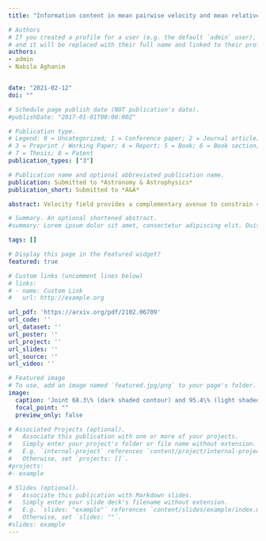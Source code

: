 ```yaml
---
title: "Information content in mean pairwise velocity and mean relative velocity between pairs in a triplet"

# Authors
# If you created a profile for a user (e.g. the default `admin` user), write the username (folder name) here 
# and it will be replaced with their full name and linked to their profile.
authors:
- admin
- Nabila Aghanim


date: "2021-02-12"
doi: ""

# Schedule page publish date (NOT publication's date).
#publishDate: "2017-01-01T00:00:00Z"

# Publication type.
# Legend: 0 = Uncategorized; 1 = Conference paper; 2 = Journal article;
# 3 = Preprint / Working Paper; 4 = Report; 5 = Book; 6 = Book section;
# 7 = Thesis; 8 = Patent
publication_types: ["3"]

# Publication name and optional abbreviated publication name.
publication: Submitted to *Astronomy & Astrophysics*
publication_short: Submitted to *A&A*

abstract: Velocity field provides a complementary avenue to constrain cosmological information, either through the peculiar velocity surveys or the kinetic Sunyaev Zel'dovich effect. One of the commonly used statistics is the mean radial pairwise velocity. Here, we consider the three-point mean relative velocity, i.e. the mean relative velocities between pairs in a triplet. Using halo catalogs from the Quijote suite of $N$-body simulations, we first showcase how the analytical prediction for the mean relative velocities between pairs in a triplet achieve better than 4-5\% accuracy using standard perturbation theory at leading order for triangular configurations with a minimum separation of $r \geq 50\ h^{-1}\mathrm{Mpc}$. Furthermore, we present the mean relative velocity between pairs in a triplet as a novel probe of neutrino mass estimation. We explore the full cosmological information content of the halo mean pairwise velocities, and the mean relative velocities between halo pairs in a triplet. We undertake this through the Fisher-matrix formalism using 22,000 simulations from the Quijote suite, and considering all triangular configurations with a minimum and a maximum separation of $20\ h^{-1}\mathrm{Mpc}$ and $120\ h^{-1}\mathrm{Mpc}$, respectively. We find that the mean relative velocities in a triplet allows a 1$\sigma$ neutrino mass ($M_\nu$) constraint of 0.065 eV, that is roughly 13 times better than the mean pairwise velocity constraint (0.877 eV). This information gain is not limited only to neutrino mass, but extends to other cosmological parameters - $\Omega_{\mathrm{m}}$, $\Omega_{\mathrm{b}}$, $h$, $n_{\mathrm{s}}$ and $\sigma_{8}$ achieving an information gain of 8.9, 11.8, 15.5, 20.9 and 10.9 times respectively. These results illustrate the possibility of exploiting the mean three-point relative velocities for constraining the cosmological parameters accurately from future cosmic microwave background experiments and peculiar velocity surveys.

# Summary. An optional shortened abstract.
#summary: Lorem ipsum dolor sit amet, consectetur adipiscing elit. Duis posuere tellus ac convallis placerat. Proin tincidunt magna sed ex sollicitudin condimentum.

tags: []

# Display this page in the Featured widget?
featured: true

# Custom links (uncomment lines below)
# links:
# - name: Custom Link
#   url: http://example.org

url_pdf: 'https://arxiv.org/pdf/2102.06709'
url_code: ''
url_dataset: ''
url_poster: ''
url_project: ''
url_slides: ''
url_source: ''
url_video: ''

# Featured image
# To use, add an image named `featured.jpg/png` to your page's folder. 
image:
  caption: 'Joint 68.3\% (dark shaded contour) and 95.4\% (light shaded contour) credible region for all the pairs of model parameters (six cosmological and one nuisance parameter) at $z=0$.'
  focal_point: ""
  preview_only: false

# Associated Projects (optional).
#   Associate this publication with one or more of your projects.
#   Simply enter your project's folder or file name without extension.
#   E.g. `internal-project` references `content/project/internal-project/index.md`.
#   Otherwise, set `projects: []`.
#projects:
#- example

# Slides (optional).
#   Associate this publication with Markdown slides.
#   Simply enter your slide deck's filename without extension.
#   E.g. `slides: "example"` references `content/slides/example/index.md`.
#   Otherwise, set `slides: ""`.
#slides: example
---
```


